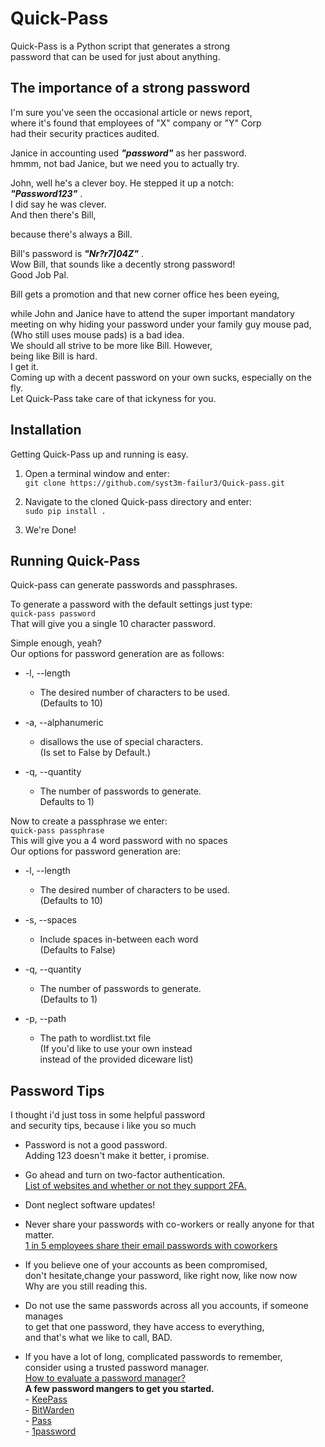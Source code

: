 # Quick-Pass
Quick-Pass is a Python script that generates a strong  
password that can be used for just about anything.


## The importance of a strong password
I'm sure you've seen the occasional article or news report,  
where it's found that employees of "X" company or "Y" Corp  
had their security practices audited.

Janice in accounting used ***"password"*** as her password.  
hmmm, not bad Janice, but we need you to actually try.

John, well he's a clever boy. He stepped it up a notch:   
***"Password123"*** .  
I did say he was clever.  
And then there's Bill,

because there's always a Bill.

Bill's password is ***"Nr?r7]04Z\"*** .  
Wow Bill, that sounds like a decently strong password!  
Good Job Pal.

Bill gets a promotion and that new corner office hes been eyeing,

while John and Janice have to attend the super important mandatory  
meeting on why hiding your password under your family guy mouse pad,  
(Who still uses mouse pads) is a bad idea.  
We should all strive to be more like Bill.
However,  
being like Bill is hard.  
I get it.  
Coming up with a decent password on your own sucks, especially on the fly.  
Let Quick-Pass take care of that ickyness for you.


## Installation 
Getting Quick-Pass up and running is easy.

1. Open a terminal window and enter:  
`git clone https://github.com/syst3m-failur3/Quick-pass.git`  

2. Navigate to the cloned Quick-pass directory and enter:  
`sudo pip install .` 

3. We're Done!

## Running Quick-Pass
Quick-pass can generate passwords and passphrases.  

To generate a password with the default settings just type:  
`quick-pass password`  
That will give you a single 10 character password.

Simple enough, yeah?  
Our options for password generation are as follows:

- -l, --length  
    * The desired number of characters to be used.  
      (Defaults to 10)

- -a, --alphanumeric  
    * disallows the use of special characters.  
      (Is set to False by Default.)
    
- -q, --quantity  
    * The number of passwords to generate.  
      Defaults to 1)


Now to create a passphrase we enter:  
`quick-pass passphrase`  
This will give you a 4 word password with no spaces  
Our options for password generation are:

- -l, --length  
    * The desired number of characters to be used.  
      (Defaults to 10)
      
- -s, --spaces  
    * Include spaces in-between each word  
      (Defaults to False) 

- -q, --quantity  
    * The number of passwords to generate.  
      (Defaults to 1)

- -p, --path  
    * The path to wordlist.txt file  
      (If you'd like to use your own instead  
       instead of the provided diceware list)
       
       
## Password Tips
I thought i'd just toss in some helpful password  
and security tips, because i like you so much

- Password is not a good password.  
  Adding 123 doesn't make it better, i promise.
  
- Go ahead and turn on two-factor authentication.  
  [List of websites and whether or not they support 2FA. ](https://twofactorauth.org/)
  
- Dont neglect software updates!
  
- Never share your passwords with co-workers or really anyone for that matter.  
  [1 in 5 employees share their email passwords with coworkers](https://nakedsecurity.sophos.com/2018/09/11/yikes-1-in-5-employees-share-their-email-passwords-with-coworkers/)
  
- If you believe one of your accounts as been compromised,  
  don't hesitate,change your password, like right now, like now now  
  Why are you still reading this.
  
- Do not use the same passwords across all you accounts, if someone manages  
  to get that one password, they have access to everything,  
  and that's what we like to call, BAD.
  
- If you have a lot of long, complicated passwords to remember,  
  consider using a trusted password manager.  
  [How to evaluate a password manager?](https://security.stackexchange.com/questions/32536/how-to-evaluate-a-password-manager)  
      **A few password mangers to get you started.**  
      - [KeePass](https://keepass.info/)  
      - [BitWarden](https://bitwarden.com/)  
      - [Pass](https://www.passwordstore.org/)  
      - [1password](https://1password.com/)  


  

  










